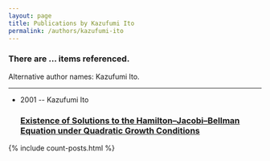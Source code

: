 ```yaml
---
layout: page
title: Publications by Kazufumi Ito
permalink: /authors/kazufumi-ito
---
```


<h3 id="number-posts">There are ... items referenced.</h3>
<p id='info-authors'>Alternative author names: Kazufumi Ito.</p>
<hr />
<ul class="post-list">
<li><span class='post-meta'>2001 -- Kazufumi Ito</span><h3><a class='post-link' href="{{ site.baseurl }}/existence-of-solutions-to-the-hamilton-jacobi-bellman-equation-under-quadratic-growth-conditions">Existence of Solutions to the Hamilton–Jacobi–Bellman Equation under Quadratic Growth Conditions</a></h3></li>

</ul>
{% include count-posts.html %}
